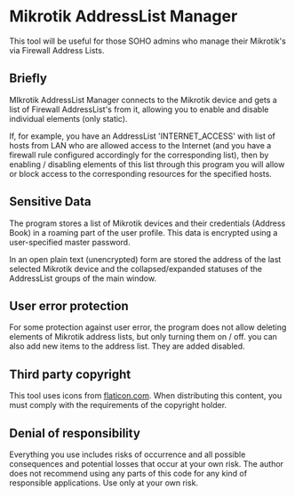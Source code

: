 # Mikrotik AddressList Manager
This tool will be useful for those SOHO admins who manage their Mikrotik's via Firewall Address Lists.

## Briefly
MIkrotik AddressList Manager connects to the Mikrotik device and gets a list of Firewall AddressList's from it, allowing you to enable and disable individual elements (only static).

If, for example, you have an AddressList 'INTERNET_ACCESS' with list of hosts from LAN who are allowed access to the Internet (and you have a firewall rule configured accordingly for the corresponding list), then by enabling / disabling elements of this list through this program you will allow or block access to the corresponding resources for the specified hosts.

## Sensitive Data
The program stores a list of Mikrotik devices and their credentials (Address Book) in a roaming part of the user profile. This data is encrypted using a user-specified master password.

In an open plain text (unencrypted) form are stored the address of the last selected Mikrotik device and the collapsed/expanded statuses of the AddressList groups of the main window.

## User error protection
For some protection against user error, the program does not allow deleting elements of Mikrotik address lists, but only turning them on / off.
you can also add new items to the address list. They are added disabled.

## Third party copyright
This tool uses icons from [flaticon.com](https://www.flaticon.com/free-icons/google-plus). When distributing this content, you must comply with the requirements of the copyright holder.

## Denial of responsibility
Everything you use includes risks of occurrence and all possible consequences and potential losses that occur at your own risk. The author does not recommend using any parts of this code for any kind of responsible applications. Use only at your own risk.